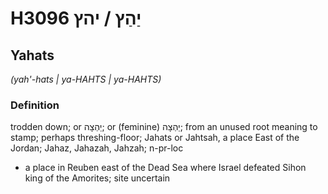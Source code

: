 # H3096 יַהַץ / יהץ

## Yahats

_(yah'-hats | ya-HAHTS | ya-HAHTS)_

### Definition

trodden down; or יַהְצָה; or (feminine) יַהְצָה; from an unused root meaning to stamp; perhaps threshing-floor; Jahats or Jahtsah, a place East of the Jordan; Jahaz, Jahazah, Jahzah; n-pr-loc

- a place in Reuben east of the Dead Sea where Israel defeated Sihon king of the Amorites; site uncertain
